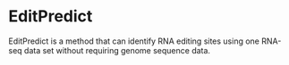 # EditPredict
EditPredict is a method that can identify RNA editing sites using one RNA-seq data set without requiring genome sequence data.
